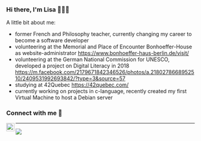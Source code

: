 ### Hi there, I'm Lisa 🙋🏼‍♀️

A little bit about me:

- former French and Philosophy teacher, currently changing my career to become a software developer 
- volunteering at the Memorial and Place of Encounter Bonhoeffer-House as website-administrator https://www.bonhoeffer-haus-berlin.de/visit/
- volunteering at the German National Commission for UNESCO, developed a project on Digital Literacy in 2018 https://m.facebook.com/2179671842346526/photos/a.2180278668952510/2409531992693842/?type=3&source=57 
- studying at 42Quebec https://42quebec.com/
- currently working on projects in c-language, recently created my first Virtual Machine to host a Debian server

### Connect with me 🤝

<a href="https://www.linkedin.com/in/lisa-frank-887463158/">
  <img align="left" alt="Lisa Frank's Linkedin" width="22px" src="https://raw.githubusercontent.com/peterthehan/peterthehan/master/assets/linkedin.svg" />

  
 ---
 
 <!-- HTML -->
<img src="https://media.giphy.com/media/1sgetPM00wWqJpVUTl/giphy.gif"/>
<!---
liz753/liz753 is a ✨ special ✨ repository because its `README.md` (this file) appears on your GitHub profile.
You can click the Preview link to take a look at your changes.
--->
